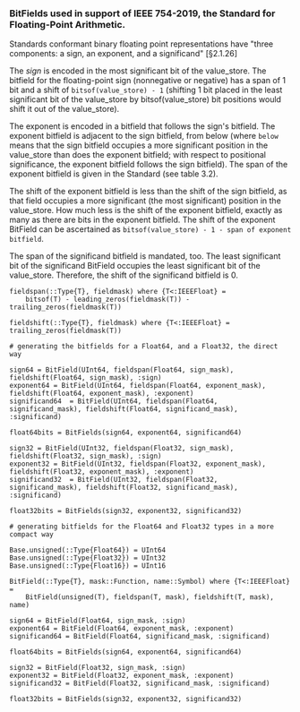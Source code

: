 ### BitFields used in support of IEEE 754-2019, the Standard for Floating-Point Arithmetic.

Standards conformant binary floating point representations
have "three components: a sign, an exponent, and a significand" [§2.1.26]

The _sign_ is encoded in the most significant bit of the value_store.
The bitfield for the floating-point sign (nonnegative or negative)
has a span of 1 bit and a shift of `bitsof(value_store) - 1`
(shifting 1 bit placed in the least significant bit of the value_store
by bitsof(value_store) bit positions would shift it out of the value_store).

The exponent is encoded in a bitfield that follows the sign's bitfield.
The exponent bitfield is adjacent to the sign bitfield, from below
(where `below` means that the sign bitfield occupies a more significant
position in the value_store than does the exponent bitfield; with
respect to positional significance, the exponent bitfield follows
the sign bitfield).  The span of the exponent bitfield is given
in the Standard (see table 3.2).

The shift of the exponent bitfield is less than the shift of the
sign bitfield, as that field occupies a more significant (the most
significant) position in the value_store.  How much less is the 
shift of the exponent bitfield, exactly as many as there are
bits in the exponent bitfield.  The shift of the exponent BitField
can be ascertained as
`bitsof(value_store) - 1 - span of exponent bitfield`.

The span of the significand bitfield is mandated, too.
The least significant bit of the significand BitField
occupies the least significant bit of the value_store.
Therefore, the shift of the significand bitfield is 0.

```
fieldspan(::Type{T}, fieldmask) where {T<:IEEEFloat} =
    bitsof(T) - leading_zeros(fieldmask(T)) - trailing_zeros(fieldmask(T))

fieldshift(::Type{T}, fieldmask) where {T<:IEEEFloat} = trailing_zeros(fieldmask(T))

# generating the bitfields for a Float64, and a Float32, the direct way

sign64 = BitField(UInt64, fieldspan(Float64, sign_mask), fieldshift(Float64, sign_mask), :sign)
exponent64 = BitField(UInt64, fieldspan(Float64, exponent_mask), fieldshift(Float64, exponent_mask), :exponent)
significand64  = BitField(UInt64, fieldspan(Float64, significand_mask), fieldshift(Float64, significand_mask), :significand)

float64bits = BitFields(sign64, exponent64, significand64)

sign32 = BitField(UInt32, fieldspan(Float32, sign_mask), fieldshift(Float32, sign_mask), :sign)
exponent32 = BitField(UInt32, fieldspan(Float32, exponent_mask), fieldshift(Float32, exponent_mask), :exponent)
significand32  = BitField(UInt32, fieldspan(Float32, significand_mask), fieldshift(Float32, significand_mask), :significand)

float32bits = BitFields(sign32, exponent32, significand32)
```

```
# generating bitfields for the Float64 and Float32 types in a more compact way

Base.unsigned(::Type{Float64}) = UInt64
Base.unsigned(::Type{Float32}) = UInt32
Base.unsigned(::Type{Float16}) = UInt16

BitField(::Type{T}, mask::Function, name::Symbol) where {T<:IEEEFloat} =
    BitField(unsigned(T), fieldspan(T, mask), fieldshift(T, mask), name)

sign64 = BitField(Float64, sign_mask, :sign)
exponent64 = BitField(Float64, exponent_mask, :exponent)
significand64 = BitField(Float64, significand_mask, :significand)

float64bits = BitFields(sign64, exponent64, significand64)

sign32 = BitField(Float32, sign_mask, :sign)
exponent32 = BitField(Float32, exponent_mask, :exponent)
significand32 = BitField(Float32, significand_mask, :significand)

float32bits = BitFields(sign32, exponent32, significand32)
```


